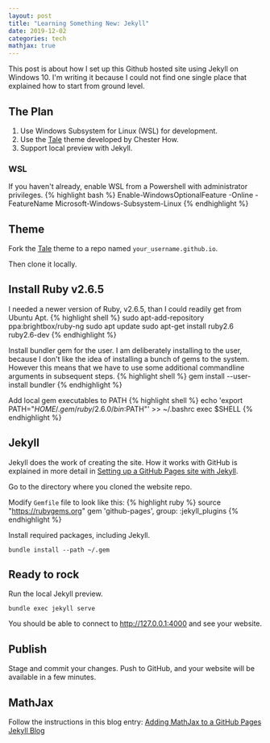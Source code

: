 ```yaml
---
layout: post
title: "Learning Something New: Jekyll"
date: 2019-12-02
categories: tech
mathjax: true
---
```

This post is about how I set up this Github hosted site using Jekyll on Windows 10.  I'm writing it because I could not find one single place that explained how to start from ground level.

## The Plan
1. Use Windows Subsystem for Linux (WSL) for development.
1. Use the [Tale][tale-url] theme developed by Chester How.
1. Support local preview with Jekyll.

### WSL
If you haven't already, enable WSL from a Powershell with administrator privileges.
{% highlight bash %}
Enable-WindowsOptionalFeature -Online -FeatureName Microsoft-Windows-Subsystem-Linux
{% endhighlight %}

## Theme
Fork the [Tale][tale-url] theme to a repo named `your_username.github.io`.

Then clone it locally.

## Install Ruby v2.6.5
I needed a newer version of Ruby, v2.6.5, than I could readily get from Ubuntu Apt. 
{% highlight shell %}
sudo apt-add-repository ppa:brightbox/ruby-ng
sudo apt update
sudo apt-get install ruby2.6 ruby2.6-dev
{% endhighlight %}

Install bundler gem for the user. I am deliberately installing to the user, because I don't like the idea of installing a bunch of gems to the system.  However this means that we have to use some additional commandline arguments in subsequent steps.
{% highlight shell %}
gem install --user-install bundler 
{% endhighlight %}

Add local gem executables to PATH
{% highlight shell %}
echo 'export PATH="$HOME/.gem/ruby/2.6.0/bin:$PATH"' >> ~/.bashrc
exec $SHELL
{% endhighlight %}

## Jekyll
Jekyll does the work of creating the site. How it works with GitHub is explained in more detail in [Setting up a GitHub Pages site with Jekyll](https://help.github.com/en/github/working-with-github-pages/setting-up-a-github-pages-site-with-jekyll).

Go to the directory where you cloned the website repo.

Modify `Gemfile` file to look like this:
{% highlight ruby %}
source "https://rubygems.org"
gem 'github-pages', group: :jekyll_plugins
{% endhighlight %}

Install required packages, including Jekyll.
```shell
bundle install --path ~/.gem
```

## Ready to rock
Run the local Jekyll preview.
```shell
bundle exec jekyll serve
```
You should be able to connect to http://127.0.0.1:4000 and see your website.

## Publish
Stage and commit your changes. Push to GitHub, and your website will be available in a few minutes.

## MathJax
Follow the instructions in this blog entry: 
[Adding MathJax to a GitHub Pages Jekyll Blog](http://sgeos.github.io/github/jekyll/2016/08/21/adding_mathjax_to_a_jekyll_github_pages_blog.html)

[tale-url]: https://github.com/chesterhow/tale/